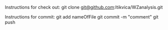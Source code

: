 Instructions for check out:
git clone git@github.com:ltikvica/WZanalysis.git

Instructions for commit:
git add nameOfFile
git commit -m "comment"
git push
